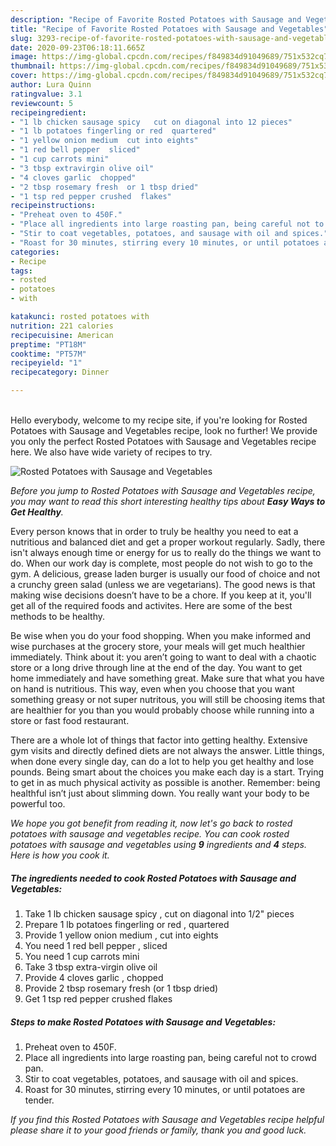 ```yaml
---
description: "Recipe of Favorite Rosted Potatoes with Sausage and Vegetables"
title: "Recipe of Favorite Rosted Potatoes with Sausage and Vegetables"
slug: 3293-recipe-of-favorite-rosted-potatoes-with-sausage-and-vegetables
date: 2020-09-23T06:18:11.665Z
image: https://img-global.cpcdn.com/recipes/f849834d91049689/751x532cq70/rosted-potatoes-with-sausage-and-vegetables-recipe-main-photo.jpg
thumbnail: https://img-global.cpcdn.com/recipes/f849834d91049689/751x532cq70/rosted-potatoes-with-sausage-and-vegetables-recipe-main-photo.jpg
cover: https://img-global.cpcdn.com/recipes/f849834d91049689/751x532cq70/rosted-potatoes-with-sausage-and-vegetables-recipe-main-photo.jpg
author: Lura Quinn
ratingvalue: 3.1
reviewcount: 5
recipeingredient:
- "1 lb chicken sausage spicy   cut on diagonal into 12 pieces"
- "1 lb potatoes fingerling or red  quartered"
- "1 yellow onion medium  cut into eights"
- "1 red bell pepper  sliced"
- "1 cup carrots mini"
- "3 tbsp extravirgin olive oil"
- "4 cloves garlic  chopped"
- "2 tbsp rosemary fresh  or 1 tbsp dried"
- "1 tsp red pepper crushed  flakes"
recipeinstructions:
- "Preheat oven to 450F."
- "Place all ingredients into large roasting pan, being careful not to crowd pan."
- "Stir to coat vegetables, potatoes, and sausage with oil and spices."
- "Roast for 30 minutes, stirring every 10 minutes, or until potatoes are tender."
categories:
- Recipe
tags:
- rosted
- potatoes
- with

katakunci: rosted potatoes with 
nutrition: 221 calories
recipecuisine: American
preptime: "PT18M"
cooktime: "PT57M"
recipeyield: "1"
recipecategory: Dinner

---
```

<br>
Hello everybody, welcome to my recipe site, if you're looking for Rosted Potatoes with Sausage and Vegetables recipe, look no further! We provide you only the perfect Rosted Potatoes with Sausage and Vegetables recipe here. We also have wide variety of recipes to try.
<br>


![Rosted Potatoes with Sausage and Vegetables](https://img-global.cpcdn.com/recipes/f849834d91049689/751x532cq70/rosted-potatoes-with-sausage-and-vegetables-recipe-main-photo.jpg)

<i>Before you jump to Rosted Potatoes with Sausage and Vegetables recipe, you may want to read this short interesting healthy tips about <strong>Easy Ways to Get Healthy</strong>.</i>

Every person knows that in order to truly be healthy you need to eat a nutritious and balanced diet and get a proper workout regularly. Sadly, there isn't always enough time or energy for us to really do the things we want to do. When our work day is complete, most people do not wish to go to the gym. A delicious, grease laden burger is usually our food of choice and not a crunchy green salad (unless we are vegetarians). The good news is that making wise decisions doesn’t have to be a chore. If you keep at it, you'll get all of the required foods and activites. Here are some of the best methods to be healthy.

Be wise when you do your food shopping. When you make informed and wise purchases at the grocery store, your meals will get much healthier immediately. Think about it: you aren’t going to want to deal with a chaotic store or a long drive through line at the end of the day. You want to get home immediately and have something great. Make sure that what you have on hand is nutritious. This way, even when you choose that you want something greasy or not super nutritous, you will still be choosing items that are healthier for you than you would probably choose while running into a store or fast food restaurant.

There are a whole lot of things that factor into getting healthy. Extensive gym visits and directly defined diets are not always the answer. Little things, when done every single day, can do a lot to help you get healthy and lose pounds. Being smart about the choices you make each day is a start. Trying to get in as much physical activity as possible is another. Remember: being healthful isn’t just about slimming down. You really want your body to be powerful too. 


<i>We hope you got benefit from reading it, now let's go back to rosted potatoes with sausage and vegetables recipe. You can cook rosted potatoes with sausage and vegetables using <strong>9</strong> ingredients and <strong>4</strong> steps. Here is how you cook it.
</i>

##### The ingredients needed to cook Rosted Potatoes with Sausage and Vegetables:

1. Take 1 lb chicken sausage spicy  , cut on diagonal into 1/2&#34; pieces
1. Prepare 1 lb potatoes fingerling or red , quartered
1. Provide 1 yellow onion medium , cut into eights
1. You need 1 red bell pepper , sliced
1. You need 1 cup carrots mini
1. Take 3 tbsp extra-virgin olive oil
1. Provide 4 cloves garlic , chopped
1. Provide 2 tbsp rosemary fresh  (or 1 tbsp dried)
1. Get 1 tsp red pepper crushed  flakes


##### Steps to make Rosted Potatoes with Sausage and Vegetables:

1. Preheat oven to 450F.
1. Place all ingredients into large roasting pan, being careful not to crowd pan.
1. Stir to coat vegetables, potatoes, and sausage with oil and spices.
1. Roast for 30 minutes, stirring every 10 minutes, or until potatoes are tender.


<i>If you find this Rosted Potatoes with Sausage and Vegetables recipe helpful please share it to your good friends or family, thank you and good luck.</i>

